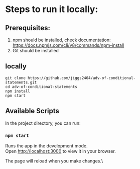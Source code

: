 # Steps to run it locally:

## Prerequisites: 
1. npm should be installed, check documentation: https://docs.npmjs.com/cli/v8/commands/npm-install
2. Git should be installed

## locally
```
git clone https://github.com/jiggs2404/adv-of-conditional-statements.git
cd adv-of-conditional-statements
npm install
npm start
```

## Available Scripts

In the project directory, you can run:

### `npm start`

Runs the app in the development mode.\
Open [http://localhost:3000](http://localhost:3000) to view it in your browser.

The page will reload when you make changes.\
